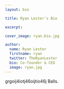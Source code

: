```yaml
---
layout: bio

title: Ryan Lester's Bio

excerpt:

cover_image: ryan.bio.jpg

author:
  name: Ryan Lester
  firstname: ryan
  twitter: TheRyanLester
  bio: Co-founder & CEO
  image: ryan.jpg
---
```

grgoij4iotj46oijtio46j Balls.